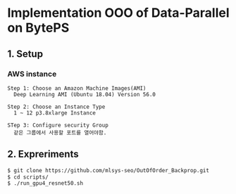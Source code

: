 # Implementation OOO of Data-Parallel on BytePS
## 1. Setup

### AWS instance
```
Step 1: Choose an Amazon Machine Images(AMI)
  Deep Learning AMI (Ubuntu 18.04) Version 56.0 
```

```
Step 2: Choose an Instance Type 
  1 ~ 12 p3.8xlarge Instance
```

```
STep 3: Configure security Group
  같은 그룹에서 사용할 포트를 열어야함.
```

## 2. Expreriments

```bash
$ git clone https://github.com/mlsys-seo/OutOfOrder_Backprop.git
$ cd scripts/
$ ./run_gpu4_resnet50.sh
```

